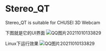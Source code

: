# Stereo_QT
Stereo_QT is suitable for CHUSEI 3D Webcam

下图就是它的UI界面
![QQ图片20211010133829](https://raw.githubusercontent.com/ruoxi521/Stereo_QT/blob/main/image/1.png)

Linux下运行效果
![QQ图片20211010133829](https://raw.githubusercontent.com/ruoxi521/Stereo_QT/blob/main/image/2.png)
